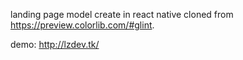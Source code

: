 landing page model create in react native cloned from https://preview.colorlib.com/#glint.

demo: http://lzdev.tk/
